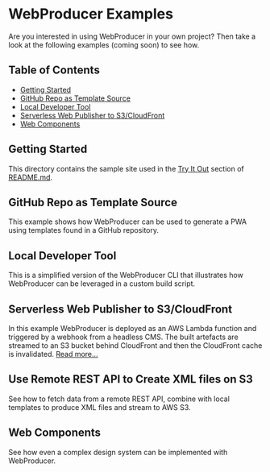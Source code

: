 # WebProducer Examples <!-- omit in toc -->

Are you interested in using WebProducer in your own project? Then take a look at the following examples (coming soon) to see how.

## Table of Contents <!-- omit in toc -->

- [Getting Started](#getting-started)
- [GitHub Repo as Template Source](#github-repo-as-template-source)
- [Local Developer Tool](#local-developer-tool)
- [Serverless Web Publisher to S3/CloudFront](#serverless-web-publisher-to-s3cloudfront)
- [Web Components](#web-components)

## Getting Started

This directory contains the sample site used in the [Try It Out](../../webproducer/README.md#try-it-out) section of [README.md](../../webproducer/README.md).

## GitHub Repo as Template Source

This example shows how WebProducer can be used to generate a PWA using templates found in a GitHub repository.

## Local Developer Tool

This is a simplified version of the WebProducer CLI that illustrates how WebProducer can be leveraged in a custom build script.


## Serverless Web Publisher to S3/CloudFront

In this example WebProducer is deployed as an AWS Lambda function and triggered by a webhook from a headless CMS. The built artefacts are streamed to an S3 bucket behind CloudFront and then the CloudFront cache is invalidated. [Read more...](./serverless-web-publisher-to-s3-cloudfront/README.md)

## Use Remote REST API to Create XML files on S3

See how to fetch data from a remote REST API, combine with local templates to produce XML files and stream to AWS S3.

## Web Components

See how even a complex design system can be implemented with WebProducer.
